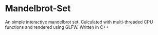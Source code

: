 # Mandelbrot-Set
An simple interactive mandelbrot set. Calculated with multi-threaded CPU functions and rendered using GLFW.
Written in C++
